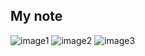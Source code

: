 ## My note
![image1](https://github.com/Rowing0914/Review_Reinforcement_Learning/blob/master/review_ucl_rl/Lec02_Markov_Decision_Process/images/1.JPG)
![image2](https://github.com/Rowing0914/Review_Reinforcement_Learning/blob/master/review_ucl_rl/Lec02_Markov_Decision_Process/images/2.JPG)
![image3](https://github.com/Rowing0914/Review_Reinforcement_Learning/blob/master/review_ucl_rl/Lec02_Markov_Decision_Process/images/3.JPG)